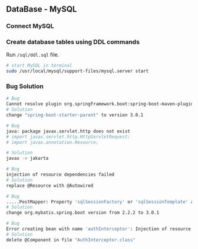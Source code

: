 
#

## DataBase - MySQL

### Connect MySQL



### Create database tables using DDL commands

Run `/sql/ddl.sql` file.


```bash
# start MySQL in terminal
sudo /usr/local/mysql/support-files/mysql.server start
```




### Bug Solution

```bash
# Bug
Cannot resolve plugin org.springframework.boot:spring-boot-maven-plugin:2.7.0
# Solution
change "spring-boot-starter-parent" to version 3.0.1

# Bug
java: package javax.servlet.http does not exist
# import javax.servlet.http.HttpServletRequest;
# import javax.annotation.Resource;

# Solution
javax -> jakarta

# Bug
injection of resource dependencies failed
# Solution
replace @Resource with @Autowired

# Bug
.....PostMapper: Property 'sqlSessionFactory' or 'sqlSessionTemplate' are required
# Solution
change org.mybatis.spring.boot version from 2.2.2 to 3.0.1

# Bug
Error creating bean with name 'authInterceptor': Injection of resource dependencies failed
# Solution
delete @Component in file "AuthInterceptor.class"
```